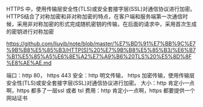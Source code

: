 HTTPS 中，使用传输层安全性(TLS)或安全套接字层(SSL)对通信协议进行加密。
HTTPS结合了对称加密和非对称加密的特点，在客户端和服务端第一次通信时候，采用非对称加密的形式完成随机密钥的传输，在后面的请求中，采用首次生成的密钥进行对称加密

https://github.com/liuyib/note/blob/master/%E7%BD%91%E7%BB%9C%E7%9B%B8%E5%85%B3/HTTP(S)%20%E7%9B%B8%E5%85%B3/%E6%B7%B1%E5%85%A5%E6%8E%A2%E7%A9%B6%20TLS%20%E5%8D%8F%E8%AE%AE.md

端口：http 80， https 443
安全：http 明文传输， https 加密传输，使用传输层安全性(TLS)或安全套接字层(SSL)对通信协议进行加密。
大小：http 肯定小一点啊，https 都多了一层ssl 或者 tsl
费用：http 肯定小一点啊，https 都要提供一个 网站证书
